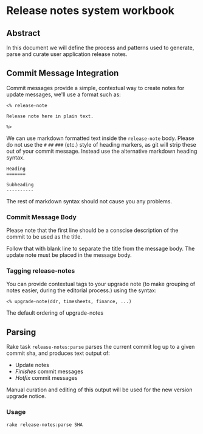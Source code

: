 # Release notes system workbook

## Abstract

In this document we will define the process and patterns used to
generate, parse and curate user application release notes.

## Commit Message Integration

Commit messages provide a simple, contextual way to create notes for update messages, we'll use a format such as:

```
<% release-note

Release note here in plain text.

%>
```

We can use markdown formatted text inside the `release-note`
body. Please do not use the `#` `##` `###` (etc.) style of heading
markers, as git will strip these out of your commit message. Instead
use the alternative markdown heading syntax.

```
Heading
=======

Subheading
----------
```

The rest of markdown syntax should not cause you any problems.

### Commit Message Body

Please note that the first line should be a conscise description of the commit to be used as the title.

Follow that with blank line to separate the title from the message body. The update note must be placed in the message body.

### Tagging release-notes

You can provide contextual tags to your upgrade note (to make grouping
of notes easier, during the editorial process.) using the syntax:

```
<% upgrade-note(ddr, timesheets, finance, ...)
```

The default ordering of upgrade-notes

## Parsing

Rake task `release-notes:parse` parses the current commit log up to a given commit sha, and produces text output of:

* Update notes
* _Finishes_ commit messages
* _Hotfix_ commit messages

Manual curation and editing of this output will be used for the new version upgrade notice.

### Usage


    rake release-notes:parse SHA
